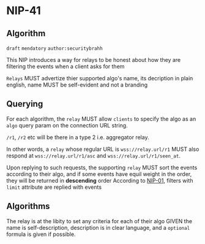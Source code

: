 NIP-41
======

Algorithm
------------------

`draft` `mendatory` `author:securitybrahh`

This NIP introduces a way for relays to be honest about how they are filtering the events when a client asks for them

`Relays` MUST advertize thier supported algo's name, its decription in plain english, name MUST be self-evident and not a branding

## Querying

For each algorithm, the `relay` MUST allow `clients` to specify the algo as an `algo` query param on the connection URL string.

`/r1`, `/r2` etc will be there in a type 2 i.e. aggregator relay. 

In other words, a `relay` whose regular URL is `wss://relay.url/r1` MUST also respond at `wss://relay.url/r1/asc` and `wss://relay.url/r1/seen_at`.

Upon replying to such requests, the supporting `relay` MUST sort the events according to their algo, and if some events have equil weight in the order, they will be returned in **descending** order According to [NIP-01](01.md), filters with `limit` attribute are replied with events

## Algorithms

The relay is at the libity to set any criteria for each of their algo GIVEN the name is self-description, description is in clear language, and a `optional` formula is given if possible. 
